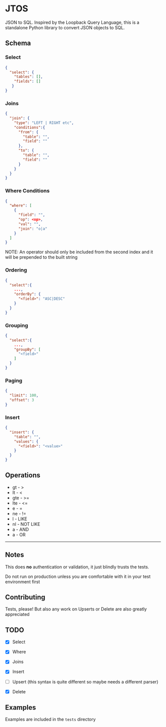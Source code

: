 # JTOS

JSON to SQL. Inspired by the Loopback Query Language, this is a standalone Python library to convert JSON objects to SQL.

## Schema

### Select
```json
{
  "select": {
    "tables": [],
    "fields": []
   }
}
```
### Joins
```json
{
  "join": {
    "type": "LEFT | RIGHT etc",
    "conditions":{
      "from": {
        "table": "",
        "field": ""
      },
      "to": {
        "table": "",
        "field": ""
      }
    } 
  }
}
```

### Where Conditions
```json
{
  "where": [
    {
      "field": "",
      "op": <op>,
      "val": "",
      "join": "o|a"
    }
  ]
}
```

NOTE: An operator should only be included from the second index and it will be prepended to the built string

### Ordering
```json
{
  "select":{
    ...,
    "orderBy": {
      "<field>": "ASC|DESC"
    }
  }
}
```
### Grouping
```json
{
  "select":{
    ...,
    "groupBy": [
      "<field>"
    ]
  }
}
```
### Paging
```json
{
  "limit": 100,
  "offset": 3
}
```
### Insert
```json
{
  "insert": {
    "table": "",
    "values": {
      "<field>": "<value>"
    }
  }
}
```


## Operations

* gt - >
* lt - <
* gte - >=
* lte - <=
* e - =
* ne - !=
* l - LIKE
* nl - NOT LIKE
* a - AND
* a - OR

---

## Notes

This does **no** authentication or validation,
it just blindly trusts the tests.

Do not run on production unless you are comfortable with it in your test environment first

## Contributing

Tests, please! But also any work on Upserts or Delete are also greatly appreciated

## TODO

* [X] Select
* [X] Where
* [X] Joins
* [X] Insert
* [ ] Upsert (this syntax is quite different so maybe needs a different parser)
* [X] Delete


## Examples
  
Examples are included in the `tests` directory

